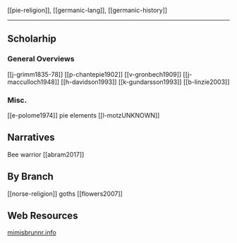 [[pie-religion]], [[germanic-lang]], [[germanic-history]]

---


## Scholarhip
### General Overviews
[[j-grimm1835-78]]
[[p-chantepie1902]]
[[v-gronbech1909]]
[[j-macculloch1948]]
[[h-davidson1993]]
[[k-gundarsson1993]]
[[b-linzie2003]]
### Misc.
[[e-polome1974]] pie elements
[[l-motzUNKNOWN]]

## Narratives
Bee warrior [[abram2017]]


## By Branch
[[norse-religion]]
goths [[flowers2007]]

## Web Resources
[mimisbrunnr.info](https://www.mimisbrunnr.info/)